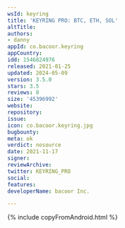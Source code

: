 ```yaml
---
wsId: keyring
title: 'KEYRING PRO: BTC, ETH, SOL'
altTitle: 
authors:
- danny
appId: co.bacoor.keyring
appCountry: 
idd: 1546824976
released: 2021-01-25
updated: 2024-05-09
version: 3.5.0
stars: 3.5
reviews: 8
size: '45396992'
website: 
repository: 
issue: 
icon: co.bacoor.keyring.jpg
bugbounty: 
meta: ok
verdict: nosource
date: 2021-11-17
signer: 
reviewArchive: 
twitter: KEYRING_PRO
social: 
features: 
developerName: bacoor Inc.

---
```


{% include copyFromAndroid.html %}